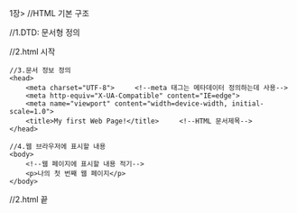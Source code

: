 1장>
//HTML 기본 구조

//1.DTD: 문서형 정의
<!DOCTYPE html>
//2.html 시작
<html lang="ko">

    //3.문서 정보 정의
    <head>
        <meta charset="UTF-8">     <!--meta 태그는 메타데이터 정의하는데 사용-->
        <meta http-equiv="X-UA-Compatible" content="IE=edge">
        <meta name="viewport" content="width=device-width, initial-scale=1.0">
        <title>My first Web Page!</title>     <!--HTML 문서제목-->
    </head>

    //4.웹 브라우저에 표시할 내용
    <body>
        <!--웹 페이지에 표시할 내용 적기-->
        <p>나의 첫 번째 웹 페이지</p>
    </body>

//2.html 끝
</html>
